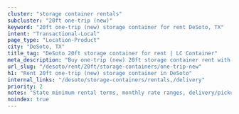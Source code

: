 ```yaml
---
cluster: "storage container rentals"
subcluster: "20ft one-trip (new)"
keyword: "20ft one-trip (new) storage container for rent DeSoto, TX"
intent: "Transactional-Local"
page_type: "Location-Product"
city: "DeSoto, TX"
title_tag: "DeSoto 20ft storage container for rent | LC Container"
meta_description: "Buy one-trip (new) 20ft storage container rent with local delivery in DeSoto, TX. LC Container — local Since 2003. Request a fast quote today."
url_slug: "/desoto/rent/20ft/storage-containers/one-trip-new"
h1: "Rent 20ft one-trip (new) storage container in DeSoto"
internal_links: "/desoto/storage-containers/rentals,/delivery"
priority: 2
notes: "State minimum rental terms, monthly rate ranges, delivery/pickup fees, service area."
noindex: true
---
```


<!-- TODO: Add unique city/inventory copy, images, and internal links here. -->
